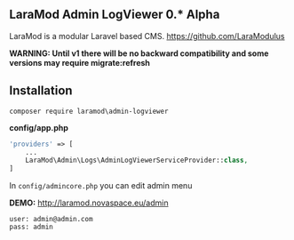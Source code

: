 LaraMod Admin LogViewer 0.* Alpha
----------------------------
LaraMod is a modular Laravel based CMS.
https://github.com/LaraModulus

**WARNING: Until v1 there will be no backward compatibility and some versions may require migrate:refresh** 

Installation
---------------
```
composer require laramod\admin-logviewer
```
 **config/app.php**
 
```php 
'providers' => [
    ...
    LaraMod\Admin\Logs\AdminLogViewerServiceProvider::class,
]
```

In `config/admincore.php` you can edit admin menu

**DEMO:** http://laramod.novaspace.eu/admin
```
user: admin@admin.com
pass: admin